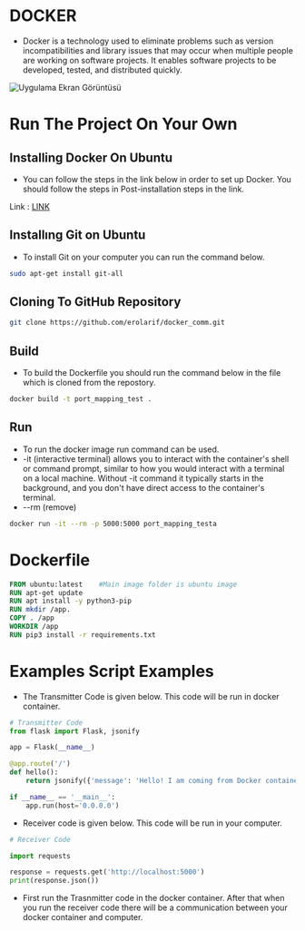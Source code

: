 
# DOCKER
- Docker is a technology used to eliminate problems such as version incompatibilities and library issues that may occur when multiple people are working on software projects. It enables software projects to be developed, tested, and distributed quickly.

![Uygulama Ekran Görüntüsü](https://developers.redhat.com/sites/default/files/styles/article_feature/public/blog/2014/05/homepage-docker-logo.png?itok=zx0e-vcP)


# Run The Project On Your Own

## Installing Docker On Ubuntu
- You can follow the steps in the link below in order to set up Docker. You should follow the steps in Post-installation steps in the link.

Link : [LINK](https://docs.docker.com/engine/install/ubuntu/)

## Installıng Git on Ubuntu
- To install Git on your computer you can run the command below.

```bash
sudo apt-get install git-all
```


## Cloning To GitHub Repository
```bash
git clone https://github.com/erolarif/docker_comm.git
```
## Build 
- To build the Dockerfile you should run the command below in the file which is cloned from the repostory.
```bash 
docker build -t port_mapping_test . 
```
## Run
- To run the docker image run command can be used.
- -it (interactive terminal) allows you to interact with the container's shell or command prompt, similar to how you would interact with a terminal on a local machine. Without -it command it typically starts in the background, and you don't have direct access to the container's terminal.
- --rm (remove) 

```bash
docker run -it --rm -p 5000:5000 port_mapping_testa
```

# Dockerfile

```Dockerfile
FROM ubuntu:latest    #Main image folder is ubuntu image
RUN apt-get update
RUN apt install -y python3-pip
RUN mkdir /app.
COPY . /app
WORKDIR /app
RUN pip3 install -r requirements.txt
````



# Examples Script Examples

- The Transmitter Code is given below. This code will be run in docker container. 

```python
# Transmitter Code
from flask import Flask, jsonify

app = Flask(__name__)

@app.route('/')
def hello():
    return jsonify({'message': 'Hello! I am coming from Docker container.'})

if __name__ == '__main__':
    app.run(host='0.0.0.0')
```


- Receiver code is given below. This code will be run in your computer.

```python
# Receiver Code

import requests

response = requests.get('http://localhost:5000')
print(response.json())
```

- First run the Trasnmitter code in the docker container. After that when you run the receiver code there will be a communication between your docker container and computer.


